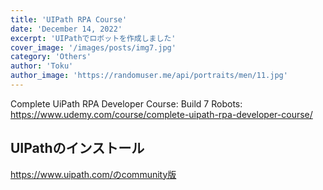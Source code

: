 ```yaml
---
title: 'UIPath RPA Course'
date: 'December 14, 2022'
excerpt: 'UIPathでロボットを作成しました'
cover_image: '/images/posts/img7.jpg'
category: 'Others'
author: 'Toku'
author_image: 'https://randomuser.me/api/portraits/men/11.jpg'
---
```


<!-- Markdow generator - https://jaspervdj.be/lorem-markdownum/ -->
Complete UiPath RPA Developer Course: Build 7 Robots: https://www.udemy.com/course/complete-uipath-rpa-developer-course/

## UIPathのインストール
https://www.uipath.com/のcommunity版


```

```

```python

```

```python

```

```python

```

```python

```

```python

```

```python

```

```python

```

```python

```

```python

```
